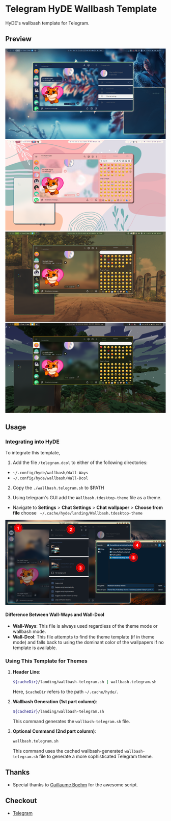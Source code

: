 # Telegram HyDE Wallbash Template

HyDE's wallbash template for Telegram.

## Preview

![Preview 1](assets/1.png)
![Preview 2](assets/2.png)
![Preview 3](assets/3.png)
![Preview 4](assets/4.png)

## Usage

### Integrating into HyDE

To integrate this template, 

1. Add the file `/telegram.dcol` to either of the following directories:

- `~/.config/hyde/wallbash/Wall-Ways`
- `~/.config/hyde/wallbash/Wall-Dcol`

2. Copy the `./wallbash.telegram.sh` to $PATH

3. Using telegram's GUI add the `Wallbash.tdesktop-theme` file as a theme. 
- Navigate to **Settings** > **Chat Settings** > **Chat wallpaper** > **Choose from file** choose ` ~/.cache/hyde/landing/Wallbash.tdesktop-theme`

![Integrating to telegram](assets/howto.png)



#### Difference Between Wall-Ways and Wall-Dcol

- **Wall-Ways**: This file is always used regardless of the theme mode or wallbash mode.
- **Wall-Dcol**: This file attempts to find the theme template (if in theme mode) and falls back to using the dominant color of the wallpapers if no template is available.

### Using This Template for Themes

1. **Header Line**:
    ```sh
    ${cacheDir}/landing/wallbash-telegram.sh | wallbash.telegram.sh 
    ```

    Here, `$cacheDir` refers to the path `~/.cache/hyde/`.

2. **Wallbash Generation (1st part column)**:
    ```sh
    ${cacheDir}/landing/wallbash-telegram.sh
    ```
    This command generates the `wallbash-telegram.sh` file.

3. **Optional Command (2nd part column)**:
    ```sh
    wallbash.telegram.sh
    ```
    This command uses the cached wallbash-generated `wallbash-telegram.sh` file to generate a more sophisticated Telegram theme.

## Thanks

- Special thanks to [Guillaume Boehm](https://github.com/guillaumeboehm/wal-telegram) for the awesome script.

## Checkout

- [Telegram](https://telegram.org/)

